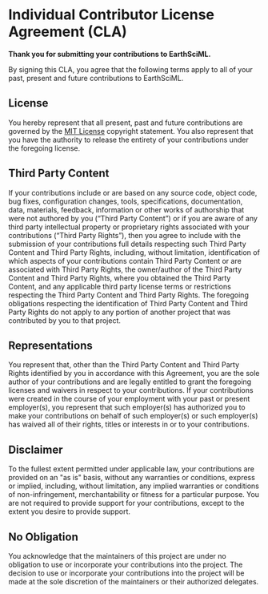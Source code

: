 # Individual Contributor License Agreement (CLA)

**Thank you for submitting your contributions to EarthSciML.**

By signing this CLA, you agree that the following terms apply to all of your past, present and future contributions
to EarthSciML.

## License

You hereby represent that all present, past and future contributions are governed by the
[MIT License](https://opensource.org/licenses/MIT)
copyright statement. You also represent that you have the authority to release the entirety
of your contributions under the foregoing license.

## Third Party Content

If your contributions include or are based on any source code, object code, bug fixes, configuration changes, tools,
specifications, documentation, data, materials, feedback, information or other works of authorship that were not
authored by you (“Third Party Content”) or if you are aware of any third party intellectual property or proprietary
rights associated with your contributions (“Third Party Rights”),
then you agree to include with the submission of your contributions full details respecting such Third Party
Content and Third Party Rights, including, without limitation, identification of which aspects of your
contributions contain Third Party Content or are associated with Third Party Rights, the owner/author of the
Third Party Content and Third Party Rights, where you obtained the Third Party Content, and any applicable
third party license terms or restrictions respecting the Third Party Content and Third Party Rights.
The foregoing obligations respecting the identification of Third Party Content and Third Party Rights
do not apply to any portion of another project that was contributed by you to that project.

## Representations
You represent that, other than the Third Party Content and Third Party Rights identified by
you in accordance with this Agreement, you are the sole author of your contributions and are legally entitled
to grant the foregoing licenses and waivers in respect to your contributions. If your contributions were
created in the course of your employment with your past or present employer(s), you represent that such
employer(s) has authorized you to make your contributions on behalf of such employer(s) or such employer(s)
has waived all of their rights, titles or interests in or to your contributions.

## Disclaimer

To the fullest extent permitted under applicable law, your contributions are provided on an "as is"
basis, without any warranties or conditions, express or implied, including, without limitation, any implied
warranties or conditions of non-infringement, merchantability or fitness for a particular purpose. You are not
required to provide support for your contributions, except to the extent you desire to provide support.

## No Obligation

You acknowledge that the maintainers of this project are under no obligation to use or incorporate your contributions
into the project. The decision to use or incorporate your contributions into the project will be made at the
sole discretion of the maintainers or their authorized delegates.
